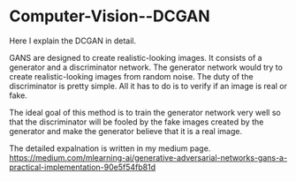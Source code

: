 # Computer-Vision--DCGAN
Here I explain the DCGAN in detail. 

GANS are designed to create realistic-looking images. It consists of a generator and a discriminator network. The generator network would try to create realistic-looking images from random noise. The duty of the discriminator is pretty simple. All it has to do is to verify if an image is real or fake.

The ideal goal of this method is to train the generator network very well so that the discriminator will be fooled by the fake images created by the generator and make the generator believe that it is a real image.

 The detailed expalnation is written in my medium page.
 https://medium.com/mlearning-ai/generative-adversarial-networks-gans-a-practical-implementation-90e5f54fb81d

